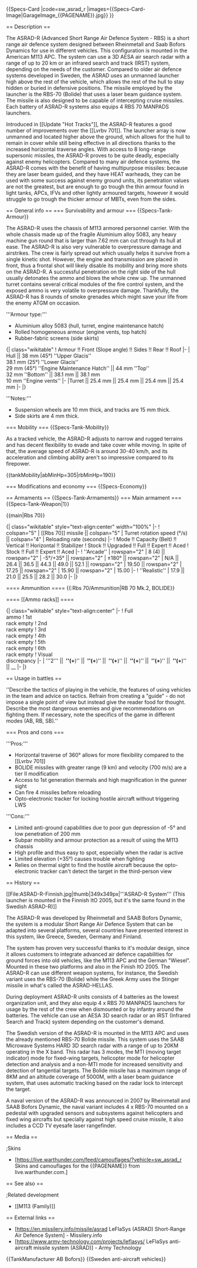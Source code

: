 {{Specs-Card
|code=sw_asrad_r
|images={{Specs-Card-Image|GarageImage_{{PAGENAME}}.jpg}}
}}

== Description ==
<!-- ''In the description, the first part should be about the history of the creation and combat usage of the vehicle, as well as its key features. In the second part, tell the reader about the ground vehicle in the game. Insert a screenshot of the vehicle, so that if the novice player does not remember the vehicle by name, he will immediately understand what kind of vehicle the article is talking about.'' -->
The ASRAD-R (Advanced Short Range Air Defence System - RBS) is a short range air defence system designed between Rheinmetall and Saab Bofors Dynamics for use in different vehicles. This configuration is mounted in the American M113 APC. The system can use a 3D AESA air search radar with a range of up to 20 km or an infrared search and track (IRST) system, depending on the needs of the customer. Compared to older air defence systems developed in Sweden, the ASRAD uses an unmanned launcher high above the rest of the vehicle, which allows the rest of the hull to stay hidden or buried in defensive positions. The missile employed by the launcher is the RBS-70 (Bolide) that uses a laser beam guidance system. The missile is also designed to be capable of intercepting cruise missiles. Each battery of ASRAD-R systems also equips 4 RBS 70 MANPADS launchers.

Introduced in [[Update "Hot Tracks"]], the ASRAD-R features a good number of improvements over the [[Lvrbv 701]]. The launcher array is now unmanned and located higher above the ground, which allows for the hull to remain in cover while still being effective in all directions thanks to the increased horizontal traverse angles. With access to 8 long-range supersonic missiles, the ASRAD-R proves to be quite deadly, especially against enemy helicopters. Compared to many air defence systems, the ASRAD-R comes with the benefit of having multipurpose missiles: because they are laser beam guided, and they have HEAT warheads, they can be used with some success against enemy ground units, its penetration values are not the greatest, but are enough to go trough the thin armour found in light tanks, APCs, IFVs and other lightly armoured targets, however it would struggle to go trough the thicker armour of MBTs, even from the sides.

== General info ==
=== Survivability and armour ===
{{Specs-Tank-Armour}}
<!-- ''Describe armour protection. Note the most well protected and key weak areas. Appreciate the layout of modules as well as the number and location of crew members. Is the level of armour protection sufficient, is the placement of modules helpful for survival in combat? If necessary use a visual template to indicate the most secure and weak zones of the armour.'' -->
The ASRAD-R uses the chassis of M113 armored personnel carrier. With the whole chassis made up of the fragile Aluminium alloy 5083, any heavy machine gun round that is larger than 7.62 mm can cut through its hull at ease. The ASRAD-R is also very vulnerable to overpressure damage and airstrikes. The crew is fairly spread out which usually helps it survive from a single kinetic shot. However, the engine and transmission are placed in front, thus a frontal shot will likely disable its mobility and bring more shots on the ASRAD-R. A successful penetration on the right side of the hull usually detonates the ammo and blows the whole crew up. The unmanned turret contains several critical modules of the fire control system, and the exposed ammo is very volatile to overpressure damage. Thankfully, the ASRAD-R has 8 rounds of smoke grenades which might save your life from the enemy ATGM on occasion.

'''Armour type:''' <!-- The types of armour present on the vehicle and their general locations -->
<!-- Example: * Rolled homogeneous armour (Front, Side, Rear, Hull roof)
* Cast homogeneous armour (Turret, Transmission area) -->

* Aluminium alloy 5083 (hull, turret, engine maintenance hatch)
* Rolled homogeneous armour (engine vents, top hatch)
* Rubber-fabric screens (side skirts)

{| class="wikitable"
! Armour !! Front (Slope angle) !! Sides !! Rear !! Roof
|-
| Hull || 38 mm (45°) ''Upper Glacis'' <br> 38.1 mm (25°) ''Lower Glacis'' <br> 29 mm (45°) ''Engine Maintenance Hatch'' || 44 mm ''Top'' <br> 32 mm ''Bottom'' || 38.1 mm || 38.1 mm <br> 10 mm ''Engine vents''
|-
|Turret || 25.4 mm || 25.4 mm || 25.4 mm || 25.4 mm
|-
|}

'''Notes:''' <!-- Any additional notes which the user needs to be aware of -->
<!-- Example: * Suspension wheels are 20 mm thick, tracks are 30 mm thick, and torsion bars are 60 mm thick. -->

* Suspension wheels are 10 mm thick, and tracks are 15 mm thick.
* Side skirts are 4 mm thick.

=== Mobility ===
{{Specs-Tank-Mobility}}
<!-- ''Write about the mobility of the ground vehicle. Estimate the specific power and manoeuvrability, as well as the maximum speed forwards and backwards.'' -->
As a tracked vehicle, the ASRAD-R adjusts to narrow and rugged terrains and has decent flexibility to evade and take cover while moving. In spite of that, the average speed of ASRAD-R is around 30-40 km/h, and its acceleration and climbing ability aren't so impressive compared to its firepower.

{{tankMobility|abMinHp=305|rbMinHp=190}}

=== Modifications and economy ===
{{Specs-Economy}}

== Armaments ==
{{Specs-Tank-Armaments}}
=== Main armament ===
{{Specs-Tank-Weapon|1}}
<!-- ''Give the reader information about the characteristics of the main gun. Assess its effectiveness in a battle based on the reloading speed, ballistics and the power of shells. Do not forget about the flexibility of the fire, that is how quickly the cannon can be aimed at the target, open fire on it and aim at another enemy. Add a link to the main article on the gun: <code><nowiki>{{main|Name of the weapon}}</nowiki></code>. Describe in general terms the ammunition available for the main gun. Give advice on how to use them and how to fill the ammunition storage.'' -->
{{main|Rbs 70}}

{| class="wikitable" style="text-align:center" width="100%"
|-
! colspan="5" | [[Rbs 70]] missile || colspan="5" | Turret rotation speed (°/s) || colspan="4" | Reloading rate (seconds)
|-
! Mode !! Capacity (Belt) !! Vertical !! Horizontal !! Stabilizer
! Stock !! Upgraded !! Full !! Expert !! Aced
! Stock !! Full !! Expert !! Aced
|-
! ''Arcade''
| rowspan="2" | 8 (4) || rowspan="2" | -5°/+35° || rowspan="2" | ±180° || rowspan="2" | N/A || 26.4 || 36.5 || 44.3 || 49.0 || 52.1 || rowspan="2" | 19.50 || rowspan="2" | 17.25 || rowspan="2" | 15.90 || rowspan="2" | 15.00
|-
! ''Realistic''
| 17.9 || 21.0 || 25.5 || 28.2 || 30.0
|-
|}

==== Ammunition ====
{{:Rbs 70/Ammunition|RB 70 Mk.2, BOLIDE}}

==== [[Ammo racks]] ====
<!-- [[File:Ammoracks_{{PAGENAME}}.png|right|thumb|x250px|[[Ammo racks]] of the {{PAGENAME}}]] -->
<!-- '''Last updated:''' -->
{| class="wikitable" style="text-align:center"
|-
! Full<br>ammo
! 1st<br>rack empty
! 2nd<br>rack empty
! 3rd<br>rack empty
! 4th<br>rack empty
! 5th<br>rack empty
! 6th<br>rack empty
! Visual<br>discrepancy
|-
| '''2''' || __&nbsp;''(+__)'' || __&nbsp;''(+__)'' || __&nbsp;''(+__)'' || __&nbsp;''(+__)'' || __&nbsp;''(+__)'' || __&nbsp;''(+__)'' || __
|-
|}

== Usage in battles ==
<!-- ''Describe the tactics of playing in the vehicle, the features of using vehicles in the team and advice on tactics. Refrain from creating a "guide" - do not impose a single point of view but instead give the reader food for thought. Describe the most dangerous enemies and give recommendations on fighting them. If necessary, note the specifics of the game in different modes (AB, RB, SB).'' -->
''Describe the tactics of playing in the vehicle, the features of using vehicles in the team and advice on tactics. Refrain from creating a "guide" - do not impose a single point of view but instead give the reader food for thought. Describe the most dangerous enemies and give recommendations on fighting them. If necessary, note the specifics of the game in different modes (AB, RB, SB).''

=== Pros and cons ===
<!-- ''Summarise and briefly evaluate the vehicle in terms of its characteristics and combat effectiveness. Mark its pros and cons in a bulleted list. Try not to use more than 6 points for each of the characteristics. Avoid using categorical definitions such as "bad", "good" and the like - use substitutions with softer forms such as "inadequate" and "effective".'' -->

'''Pros:'''

* Horizontal traverse of 360° allows for more flexibility compared to the [[Lvrbv 701]]
* BOLIDE missiles with greater range (9 km) and velocity (700 m/s) are a tier II modification
* Access to 1st generation thermals and high magnification in the gunner sight
* Can fire 4 missiles before reloading
* Opto-electronic tracker for locking hostile aircraft without triggering LWS

'''Cons:'''

* Limited anti-ground capabilities due to poor gun depression of -5° and low penetration of 200 mm
* Subpar mobility and armour protection as a result of using the M113 chassis
* High profile and thus easy to spot, especially when the radar is active
* Limited elevation (+35°) causes trouble when fighting
* Relies on thermal sight to find the hostile aircraft because the opto-electronic tracker can't detect the target in the third-person view

== History ==
<!-- ''Describe the history of the creation and combat usage of the vehicle in more detail than in the introduction. If the historical reference turns out to be too long, take it to a separate article, taking a link to the article about the vehicle and adding a block "/History" (example: <nowiki>https://wiki.warthunder.com/(Vehicle-name)/History</nowiki>) and add a link to it here using the <code>main</code> template. Be sure to reference text and sources by using <code><nowiki><ref></ref></nowiki></code>, as well as adding them at the end of the article with <code><nowiki><references /></nowiki></code>. This section may also include the vehicle's dev blog entry (if applicable) and the in-game encyclopedia description (under <code><nowiki>=== In-game description ===</nowiki></code>, also if applicable).'' -->[[File:ASRAD-R-Finnish.jpg|thumb|349x349px|'''ASRAD-R System''' (This launcher is mounted in the Finnish ItO 2005, but it's the same found in the Swedish ASRAD-R)]]
The ASRAD-R was developed by Rheinmetall and SAAB Bofors Dynamic, the system is a modular Short Range Air Defence System that can be adapted into several platforms, several countries have presented interest in this system, like Greece, Sweden, Germany and Finland.

The system has proven very successful thanks to it's modular design, since it allows customers to integrate advanced air defence capabilities for ground forces into old vehicles, like the M113 APC and the German "Wiesel". Mounted in these two platforms and also in the Finish ItO 2005. The ASRAD-R can use different weapon systems, for instance, the Swedish variant uses the RBS-70 (Bolide) while the Greek Army uses the Stinger missile in what's called  the ASRAD-HELLAS.

During deployment ASRAD-R units consists of 4 batteries as the lowest organization unit, and they also equip 4 x RBS 70 MANPADS launchers for usage by the rest of the crew when dismounted or by infantry around the batteries. The vehicle can use an AESA 3D search radar or an IRST (Infrared Search and Track) system depending on the customer's demand.

The Swedish version of the ASRAD-R is mounted in the M113 APC and uses the already mentioned RBS-70 Bolide missile. This system uses the SAAB Microwave Systems HARD 3D search radar with a range of up to 20KM operating in the X band. This radar has 3 modes, the MTI (moving target indicator) mode for fixed-wing targets, helicopter mode for helicopter detection and analysis and a non-MTI mode for increased sensitivity and detection of tangential targets. The Bolide missile has a maximum range of 8KM and an altitude coverage of 5000M, with a laser beam guidance system, that uses automatic tracking based on the radar lock to intercept the target.

A naval version of the ASRAD-R was announced in 2007 by Rheinmetall and SAAB Bofors Dynamic, the naval variant includes 4 x RBS-70 mounted on a pedestal with upgraded sensors and subsystems against helicopters and fixed wing aircrafts but specially against high speed cruise missile, it also includes a CCD TV eyesafe laser rangefinder.

== Media ==
<!-- ''Excellent additions to the article would be video guides, screenshots from the game, and photos.'' -->

;Skins

* [https://live.warthunder.com/feed/camouflages/?vehicle=sw_asrad_r Skins and camouflages for the {{PAGENAME}} from live.warthunder.com.]

== See also ==
<!-- ''Links to the articles on the War Thunder Wiki that you think will be useful for the reader, for example:''
* ''reference to the series of the vehicles;''
* ''links to approximate analogues of other nations and research trees.'' -->

;Related development

* [[M113 (Family)]]

== External links ==
<!-- ''Paste links to sources and external resources, such as:''
* ''topic on the official game forum;''
* ''other literature.'' -->

* [https://en.missilery.info/missile/asrad LeFlaSys (ASRAD) Short-Range Air Defence System] - Missilery.info
* [https://www.army-technology.com/projects/leflasys/ LeFlaSys anti-aircraft missile system (ASRAD)] - Army Technology

{{TankManufacturer AB Bofors}}
{{Sweden anti-aircraft vehicles}}